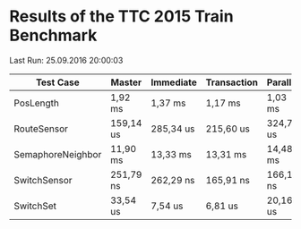 # Results of the TTC 2015 Train Benchmark

Last Run: 25.09.2016 20:00:03

Test Case|Master|Immediate|Transaction|Parallel|M→I|M→T|M→P|I→T|I→P|T→P|
---------|------|---------|-----------|--------|---|---|---|---|---|---|
PosLength|1,92 ms|1,37 ms|1,17 ms|1,03 ms|1,40x|1,64x|1,85x|1,17x|1,32x|1,13x|
RouteSensor|159,14 us|285,34 us|215,60 us|324,76 us|0,56x|0,74x|0,49x|1,32x|0,88x|0,66x|
SemaphoreNeighbor|11,90 ms|13,33 ms|13,31 ms|14,48 ms|0,89x|0,89x|0,82x|1,00x|0,92x|0,92x|
SwitchSensor|251,79 ns|262,29 ns|165,91 ns|166,15 ns|0,96x|1,52x|1,52x|1,58x|1,58x|1,00x|
SwitchSet|33,54 us|7,54 us|6,81 us|20,16 us|4,45x|4,93x|1,66x|1,11x|0,37x|0,34x|

